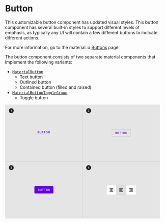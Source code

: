 <!--docs:
title: "Button"
layout: detail
section: components
excerpt: "A customizable button component with updated visual styles."
iconId: button
path: /catalog/material-button/
-->

# Button

This customizable button component has updated visual styles. This button component has several built-in styles to support different levels of emphasis, as typically any UI will contain a few different buttons to indicate different actions.

For more information, go to the material.io [Buttons](http://material.io/components/buttons) page.

The button component consists of two separate material components that implement the following variants:
* [`MaterialButton`](MaterialButtonExample.md)
   * Text button
   * Outlined button
   * Contained button (filled and raised)
* [`MaterialButtonToggleGroup`](MaterialButtonToggleGroupExample.md)
   * Toggle button

<img src="assets/buttons-types-all.png" alt="Button types including 1. Text 2. Outlined 3. Contained 4. Toggle">
